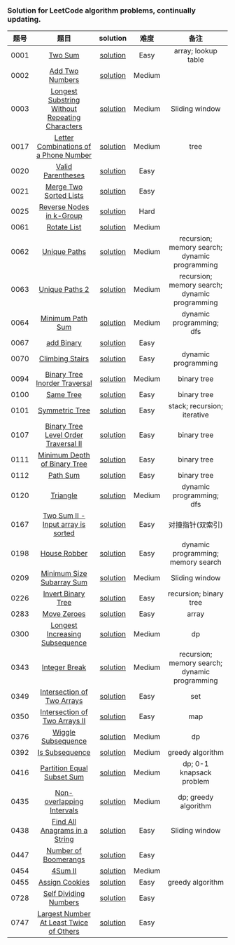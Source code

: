 ### Solution for LeetCode algorithm problems, continually updating.

|题号|题目|solution|难度|备注|
|:---:|:---:|:---:|:---:|:---:|
|0001|[Two Sum](https://leetcode.com/problems/two-sum/)|[solution](0001_two_sum/twosum.go)|Easy|array; lookup table|
|0002|[Add Two Numbers](https://leetcode.com/problems/add-two-numbers/)|[solution](0002_add_two_numbers/add_two_numbers.go)|Medium||
|0003|[Longest Substring Without Repeating Characters](https://leetcode.com/problems/longest-substring-without-repeating-characters/)|[solution](0003_longest_substring_without_repeating_characters/longest_substring_without_repeating_characters.go)|Medium|Sliding window|
|0017|[Letter Combinations of a Phone Number](https://leetcode.com/problems/letter-combinations-of-a-phone-number/)|[solution](0017_letter_combination_of_a_phone_number/letter_combination_of_phone_number.go)|Medium|tree|
|0020|[Valid Parentheses](https://leetcode.com/problems/valid-parentheses/)|[solution](0020_valid_parentheses/valid_parentheses.go)|Easy||
|0021|[Merge Two Sorted Lists](https://leetcode.com/problems/merge-two-sorted-lists/)|[solution](0021_merge_two_sorted_lists/mergeTwoLists.go)|Easy||
|0025|[Reverse Nodes in k-Group](https://leetcode.com/problems/reverse-nodes-in-k-group/)|[solution](./0025_reverse_nodes_in_k_group/reverse_node_k_group.go)|Hard||
|0061|[Rotate List](https://leetcode.com/problems/rotate-list/)|[solution](./0061_rotate_list/rotate_list.go)|Medium||
|0062|[Unique Paths](https://leetcode.com/problems/unique-paths/)|[solution](./0062_unique_paths/unique_paths.go)|Medium|recursion; memory search; dynamic programming|
|0063|[Unique Paths 2](https://leetcode.com/problems/unique-paths-ii/)|[solution](./0063_unique_paths_2/unique_paths2.go)|Medium|recursion; memory search; dynamic programming|
|0064|[Minimum Path Sum](https://leetcode.com/problems/minimum-path-sum/)|[solution](./0064_minimum_path_sum/minimum_path_sum.go)|Medium|dynamic programming; dfs|
|0067|[add Binary](https://leetcode.com/problems/add-binary/)|[solution](./0067_add_binary/README.md)|Easy||
|0070|[Climbing Stairs](https://leetcode.com/problems/climbing-stairs/)|[solution](./0070_climbing_stairs/readme.md)|Easy|dynamic programming|
|0094|[Binary Tree Inorder Traversal](https://leetcode.com/problems/binary-tree-inorder-traversal/)|[solution](./0094_binary_tree_inorder_traversal/readme.md)|Medium|binary tree|
|0100|[Same Tree](https://leetcode.com/problems/same-tree/)|[solution](./0100_same_tree/readme.md)|Easy|binary tree|
|0101|[Symmetric Tree](https://leetcode.com/problems/symmetric-tree/)|[solution](./0101_symmetric_tree/readme.md)|Easy|stack; recursion; iterative|
|0107|[Binary Tree Level Order Traversal II](https://leetcode.com/problems/binary-tree-level-order-traversal-ii/)|[solution](./0107_binary_tree_level_order_traversal_2/readme.md)|Easy|binary tree|
|0111|[Minimum Depth of Binary Tree](https://leetcode.com/problems/minimum-depth-of-binary-tree/)|[solution](./0111_minimum_depth_of_binary_tree/readme.md)|Easy|binary tree|
|0112|[Path Sum](https://leetcode.com/problems/path-sum/)|[solution](./0112_path_sum/readme.md)|Easy|binary tree|
|0120|[Triangle](https://leetcode.com/problems/triangle/)|[solution](./0120_triangle/readme.md)|Medium|dynamic programming; dfs|
|0167|[Two Sum II - Input array is sorted](https://leetcode.com/problems/two-sum-ii-input-array-is-sorted/)|[solution](./0167_two_sum2/readme.md)|Easy|对撞指针(双索引)|
|0198|[House Robber](https://leetcode.com/problems/house-robber/)|[solution](./0198_house_robber/readme.md)|Easy|dynamic programming; memory search|
|0209|[Minimum Size Subarray Sum](https://leetcode.com/problems/minimum-size-subarray-sum/)|[solution](./0209_minimum_size_subarray_sum/readme.md)|Medium|Sliding window|
|0226|[Invert Binary Tree](https://leetcode.com/problems/invert-binary-tree/)|[solution](./0226_invert_binary_tree/readme.md)|Easy|recursion; binary tree|
|0283|[Move Zeroes](https://leetcode.com/problems/move-zeroes/)|[solution](./0283_move_zeroes/readme.md)|Easy|array|
|0300|[Longest Increasing Subsequence](https://leetcode.com/problems/longest-increasing-subsequence/)|[solution](./0300_longest_increasing_subsequence/readme.md)|Medium|dp|
|0343|[Integer Break](https://leetcode.com/problems/integer-break/)|[solution](./0343_integer_break/readme.md)|Medium|recursion; memory search; dynamic programming|
|0349|[Intersection of Two Arrays](https://leetcode.com/problems/intersection-of-two-arrays/)|[solution](./0349_intersection_of_2_arrays/readme.md)|Easy|set|
|0350| [Intersection of Two Arrays II](https://leetcode.com/problems/intersection-of-two-arrays-ii/)|[solution](./0350_intersection_of_two_arrays2/readme.md)|Easy|map|
|0376|[Wiggle Subsequence](https://leetcode.com/problems/wiggle-subsequence/submissions/)|[solution](./0376_wiggle_subsequence/readme.md)|Medium|dp|
|0392|[Is Subsequence](https://leetcode.com/problems/is-subsequence/)|[solution](./0392_is_subsequence/readme.md)|Medium|greedy algorithm|
|0416|[Partition Equal Subset Sum](https://leetcode.com/problems/partition-equal-subset-sum/)|[solution](./0416_partition_equal_subset_sum/readme.md)|Medium|dp; 0-1 knapsack problem|
|0435|[Non-overlapping Intervals](https://leetcode.com/problems/non-overlapping-intervals/)|[solution](./0435_non_overlapping_intervals/readme.md)|Medium|dp; greedy algorithm|
|0438|[ Find All Anagrams in a String](https://leetcode.com/problems/find-all-anagrams-in-a-string/)|[solution](./0438_all_anagrams_in_a_string/all_anagrams_in_a_string.go)|Easy|Sliding window|
|0447|[Number of Boomerangs](https://leetcode.com/problems/number-of-boomerangs/)|[solution](./0447_number_of_boomerangs/readme.md)|Easy||
|0454|[4Sum II](https://leetcode.com/problems/4sum-ii/)|[solution](./0454_4sum2/readme.md)|Medium||
|0455|[Assign Cookies](https://leetcode.com/problems/assign-cookies/)|[solution](./0455_assign_cookies/readme.md)|Easy|greedy algorithm|
|0728|[Self Dividing Numbers](https://leetcode.com/problems/self-dividing-numbers/)|[solution](./0728_self_dividing_numbers/self_dividing_numbers.go)|Easy||
|0747|[Largest Number At Least Twice of Others](https://leetcode.com/problems/largest-number-at-least-twice-of-others/)|[solution](./0455_assign_cookies/largest_number_at_least_twice_of_others.go)|Easy||
